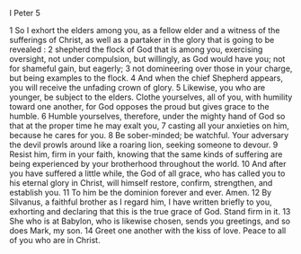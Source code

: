 I Peter 5

1	So I exhort the elders among you, as a fellow elder and a witness of the sufferings of Christ, as well as a partaker in the glory that is going to be revealed :
2	shepherd the flock of God that is among you, exercising oversight, not under compulsion, but willingly, as God would have you; not for shameful gain, but eagerly;
3	not domineering over those in your charge, but being examples to the flock.
4	And when the chief Shepherd appears, you will receive the unfading crown of glory.
5	Likewise, you who are younger, be subject to the elders. Clothe yourselves, all of you, with humility toward one another, for God opposes the proud but gives grace to the humble.
6	Humble yourselves, therefore, under the mighty hand of God so that at the proper time he may exalt you,
7	casting all your anxieties on him, because he cares for you.
8	Be sober-minded; be watchful. Your adversary the devil prowls around like a roaring lion, seeking someone to devour.
9	Resist him, firm in your faith, knowing that the same kinds of suffering are being experienced by your brotherhood throughout the world.
10	And after you have suffered a little while, the God of all grace, who has called you to his eternal glory in Christ, will himself restore, confirm, strengthen, and establish you.
11	To him be the dominion forever and ever. Amen.
12	By Silvanus, a faithful brother as I regard him, I have written briefly to you, exhorting and declaring that this is the true grace of God. Stand firm in it.
13	She who is at Babylon, who is likewise chosen, sends you greetings, and so does Mark, my son.
14	Greet one another with the kiss of love. Peace to all of you who are in Christ.

